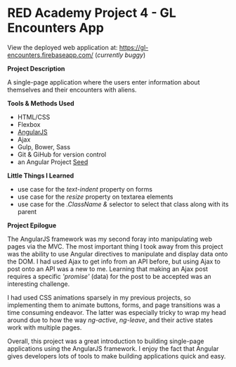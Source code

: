 # RED Academy Project 4 - GL Encounters App

View the deployed web application at: https://gl-encounters.firebaseapp.com/ (_currently buggy_)

**Project Description**

 A single-page application where the users enter information about themselves and their encounters with aliens.  

**Tools & Methods Used**

- HTML/CSS
- Flexbox
- [AngularJS](https://angularjs.org/)
- Ajax
- Gulp, Bower, Sass
- Git & GiHub for version control
- an Angular Project [Seed](https://github.com/redacademy/angular-project/tree/seed)

**Little Things I Learned**

- use case for the _text-indent_ property on forms
- use case for the _resize_ property on textarea elements
- use case for the _.ClassName &_ selector to select that class along with its parent

**Project Epilogue**

 The AngularJS framework was my second foray into manipulating web pages via the MVC. The most important thing I took away from this project was the ability to use Angular directives to manipulate and display data onto the DOM. I had used Ajax to get info from an API before, but using Ajax to post onto an API was a new to me. Learning that making an Ajax post requires a specific _'promise'_ (data) for the post to be accepted was an interesting challenge.

 I had used CSS animations sparsely in my previous projects, so implementing them to animate buttons, forms, and page transitions was a time consuming endeavor. The latter was especially tricky to wrap my head around due to how the way _ng-active_, _ng-leave_, and their active states work with multiple pages.

 Overall, this project was a great introduction to building single-page applications using the AngularJS framework. I enjoy the fact that Angular gives developers lots of tools to make building applications quick and easy.

